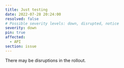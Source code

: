 ```yaml
---
title: Just testing
date: 2022-07-28 20:24:00 
resolved: false
# Possible severity levels: down, disrupted, notice
severity: down
pin: true
affected:
  - API
section: issue
---
```


There may be disruptions in the rollout.
 